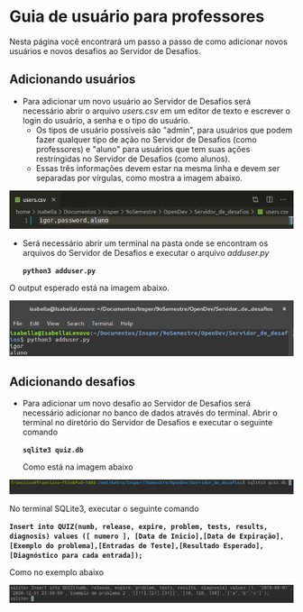 # Guia de usuário para professores

Nesta página você encontrará um passo a passo de como adicionar novos usuários e novos desafios ao Servidor de Desafios.

## Adicionando usuários

- Para adicionar um novo usuário ao Servidor de Desafios será necessário abrir o arquivo _users.csv_ em um editor de texto e escrever o login do usuário, a senha e o tipo do usuário.
	- Os tipos de usuário possíveis são "admin", para usuários que podem fazer qualquer tipo de ação no Servidor de Desafios (como professores) e "aluno" para usuários que tem suas ações restringidas no Servidor de Desafios (como alunos).
	- Essas três informações devem estar na mesma linha e devem ser separadas por vírgulas, como mostra a imagem abaixo.

![printcsv](imgs/new_user_csv.png)

- Será necessário abrir um terminal na pasta onde se encontram os arquivos do Servidor de Desafios e executar o arquivo _adduser.py_

    **``python3 adduser.py``**

O output esperado está na imagem abaixo.

![printadduser](imgs/new_user_terminal.png)

## Adicionando desafios

- Para adicionar um novo desafio ao Servidor de Desafios será necessário adicionar no banco de dados através do terminal.
    Abrir o terminal no diretório do Servidor de Desafios e executar o seguinte comando

    **``sqlite3 quiz.db``**

    Como está na imagem abaixo

![terminalsqlite3](imgs/sqlite3_open_terminal.png)


No terminal SQLite3, executar o seguinte comando

**```Insert into QUIZ(numb, release, expire, problem, tests, results, diagnosis) values ([ numero ], [Data de Inicio],[Data de Expiração],[Exemplo do problema],[Entradas de Teste],[Resultado Esperado],[Diagnóstico para cada entrada]);```**

Como no exemplo abaixo

![adicionardesafio](imgs/adicionar_desafio.png)



